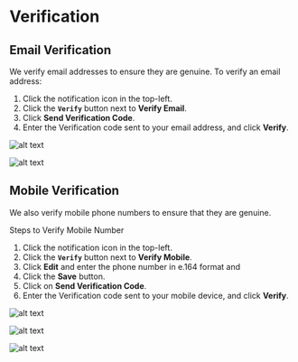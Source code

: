 # Verification
## Email Verification 

We verify email addresses to ensure they are genuine. To verify an email address:

1. Click the notification icon in the top-left.
2. Click the **`Verify`** button next to **Verify Email**.
3. Click **Send Verification Code**.
4. Enter the Verification code sent to your email address, and click **Verify**.


![alt text][verify-email-1]

![alt text][verify-email-2]


## Mobile Verification 

We also verify mobile phone numbers to ensure that they are genuine.

Steps to Verify Mobile Number

1. Click the notification icon in the top-left.
2. Click the **`Verify`** button next to **Verify Mobile**.
3. Click **Edit** and enter the phone number in e.164 format and 
4. Click the **Save** button.
5. Click on **Send Verification Code**.
6. Enter the Verification code sent to your mobile device, and click **Verify**.


![alt text][verify-mobile-1]

![alt text][verify-mobile-3]

![alt text][verify-mobile-2]



[verify-mobile-1]: https://raw.githubusercontent.com/digipigeon/connexcs-user-docs/master/new-img/verify-mobile-1.png "verify-mobile-1"
[verify-mobile-3]: https://raw.githubusercontent.com/digipigeon/connexcs-user-docs/master/new-img/verify-mobile-3.png "verify-mobile-3"
[verify-mobile-2]: https://raw.githubusercontent.com/digipigeon/connexcs-user-docs/master/new-img/verify-mobile-2.png "verify-mobile-2"


[verify-email-1]: https://raw.githubusercontent.com/digipigeon/connexcs-user-docs/master/new-img/verify-email-1.png "verify-mobile-1"
[verify-email-2]: https://raw.githubusercontent.com/digipigeon/connexcs-user-docs/master/new-img/verify-email-2.png "verify-mobile-2"

